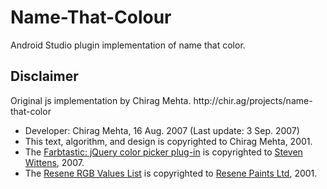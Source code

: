 # Name-That-Colour
Android Studio plugin implementation of name that color.

<h2>Disclaimer</h2>
Original js implementation by Chirag Mehta.
<a>http://chir.ag/projects/name-that-color</a>
<ul>
  <li>Developer: Chirag Mehta, 16 Aug. 2007 (Last update: 3 Sep. 2007)</li>
  <li>This text, algorithm, and design is copyrighted to Chirag Mehta, 2001.</li>
  <li>The <a href="http://www.acko.net/dev/farbtastic">Farbtastic: jQuery color picker plug-in</a> is copyrighted to <a href="http://www.acko.net/">Steven Wittens</a>, 2007.</li>
  <li>The <a href="http://www-swiss.ai.mit.edu/~jaffer/Color/resenecolours.txt">Resene RGB Values List</a> is copyrighted to  <a href="http://www.resene.co.nz">Resene Paints Ltd</a>, 2001.</li>
</ul>
